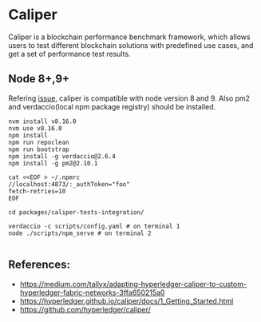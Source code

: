 # Caliper
Caliper is a blockchain performance benchmark framework, which allows users to test different blockchain solutions with predefined use cases, and get a set of performance test results.


## Node 8+,9+
Refering [issue](https://github.com/hyperledger/caliper/issues/478), caliper is compatible with node version 8 and 9. Also pm2 and verdaccio(local npm package registry)  should be installed.
```
nvm install v8.16.0
nvm use v8.16.0
npm install
npm run repoclean
npm run bootstrap
npm install -g verdaccio@2.6.4
npm install -g pm2@2.10.1

cat <<EOF > ~/.npmrc
//localhost:4873/:_authToken="foo"
fetch-retries=10
EOF

cd packages/caliper-tests-integration/

verdaccio -c scripts/config.yaml # on terminal 1
node ./scripts/npm_serve # on terminal 2


```
## References:

- https://medium.com/tallyx/adapting-hyperledger-caliper-to-custom-hyperledger-fabric-networks-3ffa650215a0
- https://hyperledger.github.io/caliper/docs/1_Getting_Started.html
- https://github.com/hyperledger/caliper/
